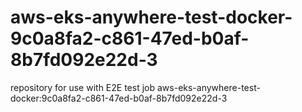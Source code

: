 # aws-eks-anywhere-test-docker-9c0a8fa2-c861-47ed-b0af-8b7fd092e22d-3
repository for use with E2E test job aws-eks-anywhere-test-docker:9c0a8fa2-c861-47ed-b0af-8b7fd092e22d-3
